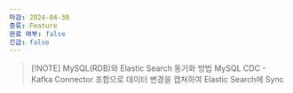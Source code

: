 ```yaml
---
마감: 2024-04-30
종류: Feature
완료 여부: false
긴급: false
---
```



> [!NOTE] MySQL(RDB)와 Elastic Search 동기화 방법
> MySQL CDC - Kafka Connector 조합으로 데이터 변경을 캡쳐하여 Elastic Search에 Sync
